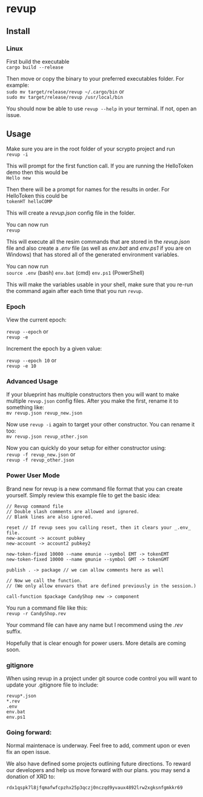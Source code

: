 # revup

## Install

### Linux

First build the executable\
`cargo build --release`

Then move or copy the binary to your preferred executables folder. For example:\
`sudo mv target/release/revup ~/.cargo/bin` or\
`sudo mv target/release/revup /usr/local/bin`

You should now be able to use `revup --help` in your terminal. If not, open an issue.

## Usage

Make sure you are in the root folder of your scrypto project and run\
`revup -i`

This will prompt for the first function call. If you are running the HelloToken demo then this would be\
`Hello new`

Then there will be a prompt for names for the results in order. For HelloToken this could be\
`tokenHT helloCOMP`

This will create a _revup.json_ config file in the folder.

You can now run\
`revup`

This will execute all the resim commands that are stored in the _revup.json_ file
and also create a _.env_ file (as well as _env.bat_ and _env.ps1_ if you are on Windows)
that has stored all of the generated environment variables.

You can now run\
`source .env` (bash)
`env.bat` (cmd)
`env.ps1` (PowerShell)

This will make the variables usable in your shell, make sure that you re-run
the command again after each time that you run `revup`.

### Epoch

View the current epoch:

`revup --epoch` or\
`revup -e`

Increment the epoch by a given value:

`revup --epoch 10` or\
`revup -e 10`

### Advanced Usage

If your blueprint has multiple constructors then you will want to make multiple `revup.json` config files.
After you make the first, rename it to something like:\
`mv revup.json revup_new.json`

Now use `revup -i` again to target your other constructor. You can rename it too:\
`mv revup.json revup_other.json`

Now you can quickly do your setup for either constructor using:\
`revup -f revup_new.json` or\
`revup -f revup_other.json`

### Power User Mode

Brand new for revup is a new command file format that you can create yourself. Simply review this example file to get the basic idea:

```
// Revup command file
// Double slash comments are allowed and ignored.
// Blank lines are also ignored.

reset // If revup sees you calling reset, then it clears your _.env_ file.
new-account -> account pubkey
new-account -> account2 pubkey2

new-token-fixed 10000 --name emunie --symbol EMT -> tokenEMT
new-token-fixed 10000 --name gmunie --symbol GMT -> tokenGMT

publish . -> package // we can allow comments here as well

// Now we call the function.
// (We only allow envvars that are defined previously in the session.)

call-function $package CandyShop new -> component
```

You run a command file like this:\
`revup -r CandyShop.rev`

Your command file can have any name but I recommend using the _.rev_ suffix.

Hopefully that is clear enough for power users. More details are coming soon.

### gitignore

When using revup in a project under git source code control you will want to update your .gitignore file
to include:

```
revup*.json
*.rev
.env
env.bat
env.ps1
```

### Going forward:

Normal maintenace is underway. Feel free to add, comment upon or even fix an open issue.

We also have defined some projects outlining future directions. To reward our developers and
help us move forward with our plans. you may send a donation of XRD to:
```
rdx1qspk7l8jfqmafwfcpzhx25p3qczj0nczqd9yvaux4892lrw2xgksnfgmkkr69
```

